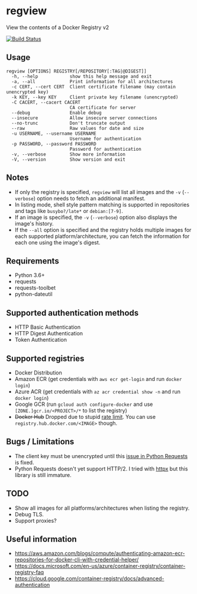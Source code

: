 # regview

View the contents of a Docker Registry v2

[![Build Status](https://travis-ci.org/ricardobranco777/regview.svg?branch=master)](https://travis-ci.org/ricardobranco777/regview)

## Usage

```
regview [OPTIONS] REGISTRY[/REPOSITORY[:TAG|@DIGEST]]
  -h, --help            show this help message and exit
  -a, --all             Print information for all architectures
  -c CERT, --cert CERT  Client certificate filename (may contain unencrypted key)
  -k KEY, --key KEY     Client private key filename (unencrypted)
  -C CACERT, --cacert CACERT
                        CA certificate for server
  --debug               Enable debug
  --insecure            Allow insecure server connections
  --no-trunc            Don't truncate output
  --raw                 Raw values for date and size
  -u USERNAME, --username USERNAME
                        Username for authentication
  -p PASSWORD, --password PASSWORD
                        Password for authentication
  -v, --verbose         Show more information
  -V, --version         Show version and exit
```

## Notes

- If only the registry is specified, `regview` will list all images and the `-v` (`--verbose`) option needs to fetch an additional manifest.
- In listing mode, shell style pattern matching is supported in repositories and tags like `busybo?/late*` or `debian:[7-9]`.
- If an image is specified, the `-v` (`--verbose`) option also displays the image's history.
- If the `--all` option is specified and the registry holds multiple images for each supported platform/architecture, you can fetch the information for each one using the image's digest.

## Requirements

- Python 3.6+
- requests
- requests-toolbet
- python-dateutil

## Supported authentication methods

- HTTP Basic Authentication
- HTTP Digest Authentication
- Token Authentication

## Supported registries

- Docker Distribution
- Amazon ECR (get credentials with `aws ecr get-login` and run `docker login`)
- Azure ACR (get credentials with `az acr credential show -n` and run `docker login`)
- Google GCR (run `gcloud auth configure-docker` and use `[ZONE.]gcr.io/<PROJECT>/*` to list the registry)
- ~~Docker Hub~~ Dropped due to stupid [rate limit](https://docs.docker.com/docker-hub/download-rate-limit/). You can use `registry.hub.docker.com/<IMAGE>` though.

## Bugs / Limitations

- The client key must be unencrypted until this [issue in Python Requests](https://github.com/psf/requests/issues/1573) is fixed.
- Python Requests doesn't yet support HTTP/2.  I tried with [httpx](https://github.com/encode/httpx) but this library is still immature.

## TODO

- Show all images for all platforms/architectures when listing the registry.
- Debug TLS.
- Support proxies?

## Useful information

- https://aws.amazon.com/blogs/compute/authenticating-amazon-ecr-repositories-for-docker-cli-with-credential-helper/
- https://docs.microsoft.com/en-us/azure/container-registry/container-registry-faq
- https://cloud.google.com/container-registry/docs/advanced-authentication
